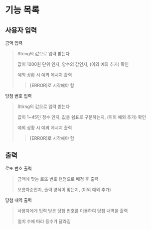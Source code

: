 # 기능 목록
## 사용자 입력
금액 입력
>String의 값으로 입력 받는다
>
> 
>값이 1000원 단위 인지, 양수의 값인지, (이외 예외 추가) 확인
> 
> 
>예외 상황 시 예외 메시지 출력
>>[ERROR]로 시작해야 함

당첨 번호 입력
>Stirng의 값으로 입력 받는다
> 
> 
> 값이 1~45인 정수 인지, 값을 쉼표로 구분하는지, (이외 예외 추가) 확인
> 
> 
>예외 상황 시 예외 메시지 출력
>>[ERROR]로 시작해야 함


## 출력
로또 번호 출력
>금액에 맞는 로또 번호 랜덤으로 배정 후 출력
> 
> 
> 오름차순인지, 출력 양식이 맞는지, (이외 예외 추가)


당첨 내역 출력
>사용자에게 입력 받은 당첨 번호를 이용하여 당첨 내역을 출력
> 
> 
>일치 수에 따라 등수가 달라짐